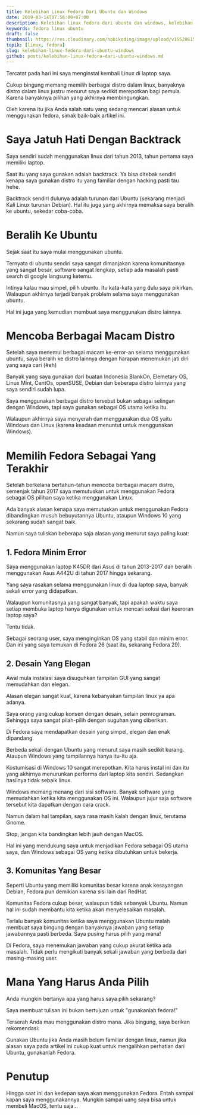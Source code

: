 ```yaml
---
title: Kelebihan Linux Fedora Dari Ubuntu dan Windows
date: 2019-03-14T07:56:09+07:00
description: Kelebihan linux fedora dari ubuntu dan windows, kelebihan linux fedora dari distro linux lainnya, mengapa saya memilih fedora daripada ubuntu, perbandingan fedora dengan ubuntu, fedora vs ubuntu, banyaknya distro dalam linux justru menurut saya sedikit merepotkan bagi pemula. Karena banyaknya pilihan yang justru dapat membingungkan, kelebihan linux fedora yaitu minim error, desain yang elegan dan komunitas yang besar, lalu mana distro linux yang harus saya pilih?
keywords: fedora linux ubuntu
draft: false
thumbnail: https://res.cloudinary.com/hobikoding/image/upload/v1552861569/Fedora/fedora.jpg
topik: [linux, fedora]
slug: kelebihan-linux-fedora-dari-ubuntu-windows
github: posts/kelebihan-linux-fedora-dari-ubuntu-windows.md
---
```


Tercatat pada hari ini saya menginstal kembali Linux di laptop saya.

Cukup bingung memang memilih berbagai distro dalam linux, banyaknya distro dalam linux justru menurut saya sedikit merepotkan bagi pemula. Karena banyaknya pilihan yang akhirnya membingungkan.

Oleh karena itu jika Anda salah satu yang sedang mencari alasan untuk menggunakan fedora, simak baik-baik artikel ini.

# Saya Jatuh Hati Dengan Backtrack

Saya sendiri sudah menggunakan linux dari tahun 2013, tahun pertama saya memiliki laptop.

Saat itu yang saya gunakan adalah backtrack. Ya bisa ditebak sendiri kenapa saya gunakan distro itu yang familiar dengan hacking pasti tau hehe.

Backtrack sendiri dulunya adalah turunan dari Ubuntu (sekarang menjadi Kali Linux turunan Debian). Hal itu juga yang akhirnya memaksa saya beralih ke ubuntu, sekedar coba-coba.

# Beralih Ke Ubuntu

Sejak saat itu saya mulai menggunakan ubuntu.

Ternyata di ubuntu sendiri saya sangat dimanjakan karena komunitasnya yang sangat besar, software sangat lengkap, setiap ada masalah pasti search di google langsung ketemu.

Intinya kalau mau simpel, pilih ubuntu. Itu kata-kata yang dulu saya pikirkan. Walaupun akhirnya terjadi banyak problem selama saya menggunakan ubuntu.

Hal ini juga yang kemudian membuat saya menggunakan distro lainnya.

# Mencoba Berbagai Macam Distro

Setelah saya menemui berbagai macam ke-error-an selama menggunakan ubuntu, saya beralih ke distro lainnya dengan harapan menemukan jati diri yang saya cari (#eh)

Banyak yang saya gunakan dari buatan Indonesia BlankOn, Elemetary OS, Linux Mint, CentOs, openSUSE, Debian dan beberapa distro lainnya yang saya sendiri sudah lupa.

Saya menggunakan berbagai distro tersebut bukan sebagai selingan dengan Windows, tapi saya gunakan sebagai OS utama ketika itu.

Walaupun akhirnya saya menyerah dan menggunakan dua OS yaitu Windows dan Linux (karena keadaan menuntut untuk menggunakan Windows).

# Memilih Fedora Sebagai Yang Terakhir

Setelah berkelana bertahun-tahun mencoba berbagai macam distro, semenjak tahun 2017 saya memutuskan untuk menggunakan Fedora sebagai OS pilihan saya ketika menggunakan Linux.

Ada banyak alasan kenapa saya memutuskan untuk menggunakan Fedora dibandingkan musuh bebuyutannya Ubuntu, ataupun Windows 10 yang sekarang sudah sangat baik.

Namun saya tuliskan beberapa saja alasan yang menurut saya paling kuat:

## 1. Fedora Minim Error

Saya menggunakan laptop K45DR dari Asus di tahun 2013-2017 dan beralih menggunakan Asus A442U di tahun 2017 hingga sekarang.

Yang saya rasakan selama menggunakan linux di dua laptop saya, banyak sekali error yang didapatkan.

Walaupun komunitasnya yang sangat banyak, tapi apakah waktu saya setiap membuka laptop hanya digunakan untuk mencari solusi dari keeroran laptop saya?

Tentu tidak.

Sebagai seorang user, saya menginginkan OS yang stabil dan minim error. Dan ini yang saya temukan di Fedora 26 (saat itu, sekarang Fedora 29).

## 2. Desain Yang Elegan

Awal mula instalasi saya disuguhkan tampilan GUI yang sangat memudahkan dan elegan.

Alasan elegan sangat kuat, karena kebanyakan tampilan linux ya apa adanya.

Saya orang yang cukup konsen dengan desain, selain pemrograman. Sehingga saya sangat pilah-pilih dengan suguhan yang diberikan.

Di Fedora saya mendapatkan desain yang simpel, elegan dan enak dipandang.

Berbeda sekali dengan Ubuntu yang menurut saya masih sedikit kurang. Ataupun Windows yang tampilannya hanya itu-itu aja.

Kostumisasi di Windows 10 sangat merepotkan. Kita harus instal ini dan itu yang akhirnya menurunkan performa dari laptop kita sendiri. Sedangkan hasilnya tidak sebaik linux.

Windows memang menang dari sisi software. Banyak software yang memudahkan ketika kita menggunakan OS ini. Walaupun jujur saja software tersebut kita dapatkan dengan cara crack.

Namun dalam hal tampilan, saya rasa masih kalah dengan linux, terutama Gnome.

Stop, jangan kita bandingkan lebih jauh dengan MacOS.

Hal ini yang mendukung saya untuk menjadikan Fedora sebagai OS utama saya, dan Windows sebagai OS yang ketika dibutuhkan untuk bekerja.

## 3. Komunitas Yang Besar

Seperti Ubuntu yang memiliki komunitas besar karena anak kesayangan Debian, Fedora pun demikian karena sisi lain dari RedHat.

Komunitas Fedora cukup besar, walaupun tidak sebanyak Ubuntu. Namun hal ini sudah membantu kita ketika akan menyelesaikan masalah.

Terlalu banyak komunitas ketika saya menggunakan Ubuntu malah membuat saya bingung dengan banyaknya jawaban yang setiap jawabannya pasti berbeda. Saya pusing harus pilih yang mana!

Di Fedora, saya menemukan jawaban yang cukup akurat ketika ada masalah. Tidak perlu mengikuti banyak sekali jawaban yang berbeda dari masing-masing user.

# Mana Yang Harus Anda Pilih

Anda mungkin bertanya apa yang harus saya pilih sekarang?

Saya membuat tulisan ini bukan bertujuan untuk "gunakanlah fedora!"

Terserah Anda mau menggunakan distro mana. Jika bingung, saya berikan rekomendasi:

Gunakan Ubuntu jika Anda masih belum familiar dengan linux, namun jika alasan saya pada artikel ini cukup kuat untuk mengalihkan perhatian dari Ubuntu, gunakanlah Fedora.

# Penutup

Hingga saat ini dan kedepan saya akan menggunakan Fedora. Entah sampai kapan saya menggunakannya. Mungkin sampai uang saya bisa untuk membeli MacOS, tentu saja...